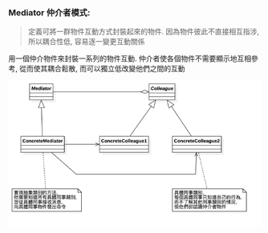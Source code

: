 ### Mediator 仲介者模式:
> 定義可將一群物件互動方式封裝起來的物件. 因為物件彼此不直接相互指涉, 所以耦合性低, 容易逐一變更互動關係

用一個仲介物件來封裝一系列的物件互動. 仲介者使各個物件不需要顯示地互相參考, 從而使其耦合鬆散, 而可以獨立低改變他們之間的互動

![UML](https://github.com/kimi0230/DesignPatternGolang/blob/master/UML/Mediator.png?raw=true)